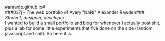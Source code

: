#arawde.github.io#  
###0x7j - The web portfolio of Avery "NaNi" Alexander Rawden###
_Student, designer, developer_  
I wanted to build a small portfolio and blog for whenever I actually post shit, plus a lab for some little experiments that I've done on the side (random javascript and shit). So here it is.

